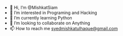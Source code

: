 - 👋 Hi, I’m @MishkatSiam
- 👀 I’m interested in Programing and Hacking
- 🌱 I’m currently learning Python
- 💞️ I’m looking to collaborate on Anything
- 📫 How to reach me syedmishkatulhaque@gmail.com

<!---
MishkatSiam/MishkatSiam is a ✨ special ✨ repository because its `README.md` (this file) appears on your GitHub profile.
You can click the Preview link to take a look at your changes.
--->
